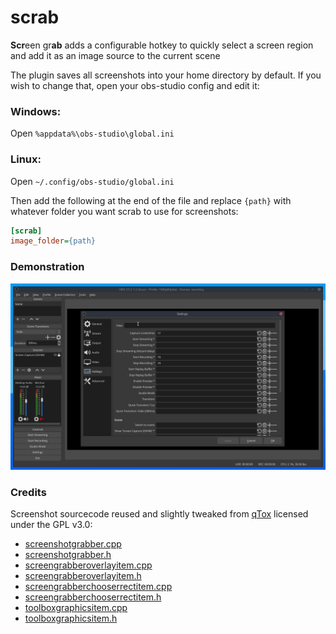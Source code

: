 # scrab
**Scr**een gr**ab**
adds a configurable hotkey to quickly select a screen region and add it as an image source to the current scene

The plugin saves all screenshots into your home directory by default. If you wish to change that, open your obs-studio config
and edit it:

### Windows:
Open ``%appdata%\obs-studio\global.ini``
### Linux:
Open ``~/.config/obs-studio/global.ini``

Then add the following at the end of the file and replace ``{path}`` with whatever folder you want scrab to use for screenshots:
```ini
[scrab]
image_folder={path}
```

### Demonstration
![](out.gif)

### Credits
Screenshot sourcecode reused and slightly tweaked from [qTox](https://github.com/qTox/qTox) licensed under the GPL v3.0:
- [screenshotgrabber.cpp](https://github.com/qTox/qTox/blob/master/src/widget/tool/screenshotgrabber.cpp)
- [screenshotgrabber.h](https://github.com/qTox/qTox/blob/master/src/widget/tool/screenshotgrabber.h)
- [screengrabberoverlayitem.cpp](https://github.com/qTox/qTox/blob/master/src/widget/tool/screengrabberoverlayitem.cpp)
- [screengrabberoverlayitem.h](https://github.com/qTox/qTox/blob/master/src/widget/tool/screengrabberoverlayitem.h)
- [screengrabberchooserrectitem.cpp](https://github.com/qTox/qTox/blob/master/src/widget/tool/screengrabberchooserrectitem.cpp)
- [screengrabberchooserrectitem.h](https://github.com/qTox/qTox/blob/master/src/widget/tool/screengrabberchooserrectitem.h)
- [toolboxgraphicsitem.cpp](https://github.com/qTox/qTox/blob/master/src/widget/tool/toolboxgraphicsitem.cpp)
- [toolboxgraphicsitem.h](https://github.com/qTox/qTox/blob/master/src/widget/tool/toolboxgraphicsitem.h)
